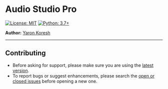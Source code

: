 # Audio Studio Pro

[![License: MIT](https://img.shields.io/badge/License-MIT-yellow.svg)](https://opensource.org/licenses/MIT)
[![Python: 3.7+](https://img.shields.io/badge/python-3.7+-blue.svg)](https://www.python.org/downloads/)

**Author:** [Yaron Koresh](mailto:aharonkoresh1@gmail.com)

---

## Contributing

- Before asking for support, please make sure you are using the [latest version](https://github.com/YaronKoresh/audio-studio-pro).
- To report bugs or suggest enhancements, please search the [open or closed issues](https://github.com/YaronKoresh/audio-studio-pro/issues?q=is%3Aissue) before opening a new one.

